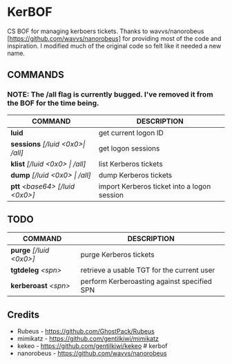 # KerBOF
CS BOF for managing kerboers tickets. Thanks to wavvs/nanorobeus [https://github.com/wavvs/nanorobeus] for providing most of the code and inspiration. I modified much of the original code so felt like it needed a new name.

## COMMANDS
### NOTE: The /all flag is currently bugged. I've removed it from the BOF for the time being.

| COMMAND | DESCRIPTION |
| ------- | ----------- |
| **luid**| get current logon ID|
|**sessions** *[/luid <0x0>\| /all]*| get logon sessions|
|**klist** *[/luid <0x0> \| /all]*| list Kerberos tickets|
|**dump** *[/luid <0x0> \| /all]* | dump Kerberos tickets|
|**ptt** *\<base64\> [/luid <0x0>]* | import Kerberos ticket into a logon session|

## TODO
| COMMAND | DESCRIPTION|
| ------- | -------- |
|**purge** *[/luid <0x0>]* | purge Kerberos tickets|
|**tgtdeleg** *\<spn\>* | retrieve a usable TGT for the current user |
|**kerberoast** *\<spn\>* | perform Kerberoasting against specified SPN|

## Credits
* Rubeus - https://github.com/GhostPack/Rubeus
* mimikatz - https://github.com/gentilkiwi/mimikatz
* kekeo - https://github.com/gentilkiwi/kekeo # kerbof
* nanorobeus - https://github.com/wavvs/nanorobeus
